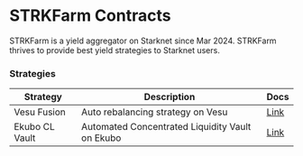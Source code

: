 # STRKFarm Contracts

STRKFarm is a yield aggregator on Starknet since Mar 2024. STRKFarm thrives to provide best yield strategies to Starknet users. 

### Strategies
|  Strategy  | Description  |  Docs  |
|------------|--------------|--------|
| Vesu Fusion | Auto rebalancing strategy on Vesu | [Link](./src/strategies/vesu_rebalance/README.md) |
| Ekubo CL Vault | Automated Concentrated Liquidity Vault on Ekubo | [Link](./src/strategies/cl_vault/README.md) |
